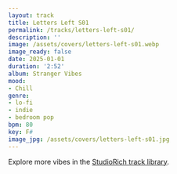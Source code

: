 ```yaml
---
layout: track
title: Letters Left S01
permalink: /tracks/letters-left-s01/
description: ''
image: /assets/covers/letters-left-s01.webp
image_ready: false
date: 2025-01-01
duration: '2:52'
album: Stranger Vibes
mood:
- Chill
genre:
- lo-fi
- indie
- bedroom pop
bpm: 80
key: F#
image_jpg: /assets/covers/letters-left-s01.jpg
---
```


Explore more vibes in the [StudioRich track library](/tracks/).

